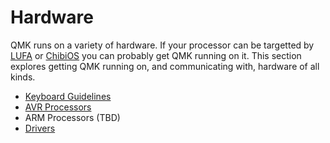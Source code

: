 # Hardware

QMK runs on a variety of hardware. If your processor can be targetted by [LUFA](http://www.fourwalledcubicle.com/LUFA.php) or [ChibiOS](http://www.chibios.com) you can probably get QMK running on it. This section explores getting QMK running on, and communicating with, hardware of all kinds.

* [Keyboard Guidelines](hardware_keyboard_guidelines.md)
* [AVR Processors](hardware_avr.md)
* ARM Processors (TBD)
* [Drivers](hardware_drivers.md)
